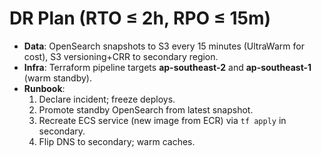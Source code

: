 # DR Plan (RTO ≤ 2h, RPO ≤ 15m)

- **Data**: OpenSearch snapshots to S3 every 15 minutes (UltraWarm for cost), S3 versioning+CRR to secondary region.
- **Infra**: Terraform pipeline targets **ap-southeast-2** and **ap-southeast-1** (warm standby).
- **Runbook**:
  1. Declare incident; freeze deploys.
  2. Promote standby OpenSearch from latest snapshot.
  3. Recreate ECS service (new image from ECR) via `tf apply` in secondary.
  4. Flip DNS to secondary; warm caches.

